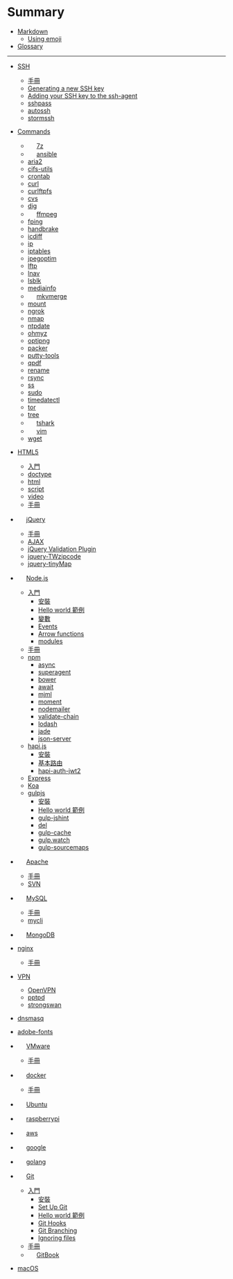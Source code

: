 # Summary
<!--
### Part I
-->

* [Markdown](markdown.md)
    * [Using emoji](markdown.md#using-emoji)
* [Glossary](glossary.md)

----
* [SSH](ssh/guide.md)
    * [手冊](ssh/guide.md) 
    * [Generating a new SSH key](ssh/guide.md#generating-a-new-ssh-key)
    * [Adding your SSH key to the ssh-agent](ssh/guide.md#generating-a-new-ssh-key)
    * [sshpass](ssh/sshpass.md)
    * [autossh](ssh/autossh.md)
    * [stormssh](ssh/stormssh.md)
* [Commands](cmd/README.md)
    * <img src="http://www.7-zip.org/favicon.ico" width="16"> [7z](cmd/7z.md)
    * <img src="https://www.ansible.com/hs-fs/hub/330046/file-448313641-png/favicon.png" width="16"> [ansible](cmd/ansible.md) 
    * [aria2](cmd/aria2.md)
    * [cifs-utils](cmd/cifs-utils.md)
    * [crontab](cmd/crontab.md)
    * [curl](cmd/curl.md)
    * [curlftpfs](cmd/curlftpfs.md)
    * [cvs](cmd/cvs.md)
    * [dig](cmd/dig.md)
    * <img src="https://ffmpeg.org/favicon.ico" width="16"> [ffmpeg](cmd/ffmpeg.md)
    * [fping](cmd/fping.md)
    * [handbrake](cmd/handbrake.md)
    * [icdiff](cmd/icdiff.md)
    * [ip](cmd/ip.md)
    * [iptables](cmd/iptables.md)
    * [jpegoptim](cmd/jpegoptim.md)
    * [lftp](cmd/lftp.md)
    * [lnav](cmd/lnav.md)
    * [lsblk](cmd/lsblk.md)
    * [mediainfo](cmd/mediainfo.md)
    * <img src="https://mkvtoolnix.download/favicon.ico" width="16"> [mkvmerge](cmd/mkvmerge.md)
    * [mount](cmd/ngrok.md)
    * [ngrok](cmd/ngrok.md)
    * [nmap](cmd/nmap.md)
    * [ntpdate](cmd/ntpdate.md) 
    * [ohmyz](cmd/oh-my-zsh.md) 
    * [optipng](cmd/optipng.md)
    * [packer](cmd/packer.md)
    * [putty-tools](cmd/putty-tools.md)
    * [qpdf](cmd/qpdf.md)
    * [rename](cmd/rename.md)
    * [rsync](cmd/rsync.md)
    * [ss](cmd/ss.md)
    * [sudo](cmd/sudo.md)
    * [timedatectl](cmd/timedatectl.md)
    * [tor](cmd/tor.md)
    * [tree](cmd/tree.md)
    * <img src="https://www.wireshark.org/favicon.ico" width="16"> [tshark](cmd/tshark.md)
    * <img src="http://www.vim.org/images/vim_shortcut.ico" width="16"> [vim](cmd/vim.md)    
    * [wget](cmd/wget.md)
* [HTML5](html5/README.md)
    * [入門](html5/getting-started.md)
    * [doctype](html5/getting-started.md#doctype)
    * [html](html5/getting-started.md#html)
    * [script](html5/getting-started.md#script)
    * [video](html5/getting-started.md#video)
    * [手冊](html5/guide.md)

* <img src="https://jquery.com/favicon.ico" width="16"> [jQuery](jquery/README.md)
    * [手冊](jquery/guide.md)
    * [AJAX](jquery/ajax.md)
    * [jQuery Validation Plugin](jquery/jquery-validation.md)
    * [jquery-TWzipcode](jquery/jQuery-TWzipcode.md)
    * [jquery-tinyMap](jquery/jQuery-tinyMap.md)

* <img src="https://nodejs.org/static/favicon.ico" width="16"> [Node.js](nodejs/README.md)
    * [入門](nodejs/starter.md)
        * [安裝](nodejs/starter.md#installing)
        * [Hello world 範例](nodejs/starter.md#hello-world)
        * [變數](nodejs/starter.md#var)
        * [Events](nodejs/starter.md#events)
        * [Arrow functions](nodejs/starter.md#Arrow_functions)
        * [modules](nodejs/modules.md)
    * [手冊](nodejs/guide.md)
    * [npm](nodejs/npm.md)
        * [async](nodejs/async.md)
        * [superagent](nodejs/superagent.md)
        * [bower](nodejs/bower.md)
        * [await](nodejs/await.md)
        * [mjml](nodejs/mjml.md)
        * [moment](nodejs/moment.md)
        * [nodemailer](nodejs/nodemailer.md)
        * [validate-chain](nodejs/validate-chain.md)
        * [lodash](nodejs/lodash.md)
        * [jade](nodejs/jade.md)
        * [json-server](nodejs/json-server.md)
    * [hapi.js](nodejs/hapijs.md)
        * [安裝](nodejs/hapijs.md#installing)
        * [基本路由](nodejs/hapijs.md#basic-routing)
        * [hapi-auth-jwt2](nodejs/hapijs.md#hapi-auth-jwt2) 
    * [Express](nodejs/expressjs.md)
    * [Koa](nodejs/koa.md)
    * [gulpjs](nodejs/gulpjs.md)
        * [安裝](nodejs/gulpjs.md#installing)
        * [Hello world 範例](nodejs/gulpjs.md#hello-world)
        * [gulp-jshint](nodejs/gulpjs.md#gulp-jshint)
        * [del](nodejs/gulpjs.md#del)
        * [gulp-cache](nodejs/gulpjs.md#gulp-cache)
        * [gulp.watch](nodejs/gulpjs.md#gulp.watch)
        * [gulp-sourcemaps](nodejs/gulpjs.md#gulp-sourcemaps)
       
* <img src="https://httpd.apache.org/favicon.ico" width="16"> [Apache](apache/README.md)
    * [手冊](apache/guide.md)
    * [SVN](apache/svn.md)
* <img src="https://www-jp.mysql.com/common/themes/sakila/favicon.ico" width="16"> [MySQL](mysql/README.md)
    * [手冊](mysql/guide.md)
    * [mycli](mysql/mycli.md)
* <img src="https://www.mongodb.com/assets/images/global/favicon.ico" width="16"> [MongoDB](mongodb.md)
* [nginx](nginx/README.md)
    * [手冊](nginx/guide.md)
* [VPN](vpn/README.md)
    * [OpenVPN](vpn/openvpn.md)
    * [pptpd](vpn/pptpd.md)
    * [strongswan](vpn/strongswan.md)

* [dnsmasq](dnsmasq.md)

* [adobe-fonts](adobe-fonts.md)

* <img src="http://www.vmware.com/favicon.ico" width="16"> [VMware](vmware/README.md)
    * [手冊](vmware/guide.md)

* <img src="https://www.docker.com/favicon.ico" width="16"> [docker](docker/README.md)
    * [手冊](docker/guide.md)

* <img src="https://help.ubuntu.com/favicon.ico" width="16"> [Ubuntu](ubuntulinux.md)
* <img src="https://www.raspberrypi.org/favicon.ico" width="16"> [raspberrypi](raspberrypi.md)

* <img src="https://ap-southeast-1.console.aws.amazon.com/favicon.ico" width="16"> [aws](aws.md)

* <img src="https://www.google.com.tw/favicon.ico" width="16"> [google](google.md)

* <img src="https://golang.org/favicon.ico" width="16"> [golang](golang.md)

* <img src="https://git-scm.com/favicon.ico" width="16"> [Git](git/README.md)
    * [入門](git/starter.md)
        * [安裝](git/starter.md#installing)
        * [Set Up Git](git/starter.md#set-up-git)
        * [Hello world 範例](git/starter.md#hello-world)
        * [Git Hooks](git/starter.md#githooks)
        * [Git Branching](git/starter.md#git-branch)
        * [Ignoring files](git/starter.md#ignoring-files)
    * [手冊](git/guide.md)
    * <img src="https://www.gitbook.com/assets/images/logo/favicon.ico?version=19.3.1" width="16"> [GitBook](git/gitbook.md)

<!--
### Part II
-->
* [macOS](apple/macos.md)
